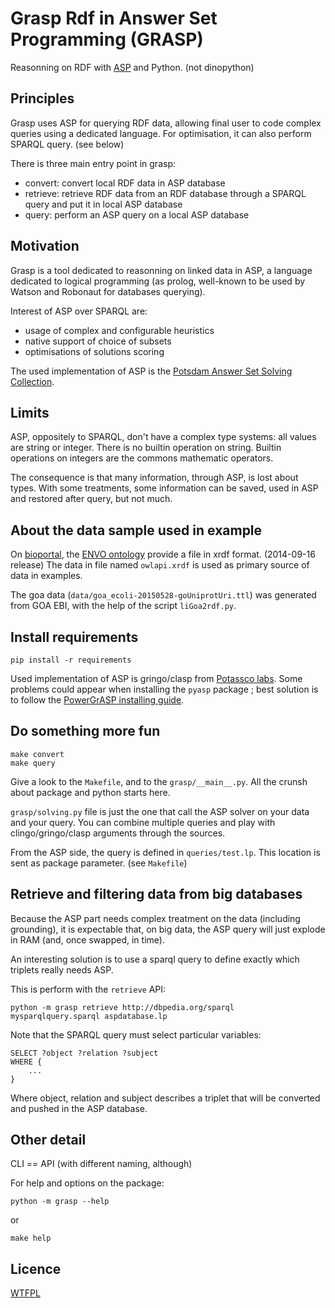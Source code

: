 # Grasp Rdf in Answer Set Programming (GRASP)
Reasonning on RDF with [ASP](https://en.wikipedia.org/wiki/Answer_set_programming) and Python. (not dinopython)


## Principles
Grasp uses ASP for querying RDF data, allowing final user to code complex queries using a dedicated language.
For optimisation, it can also perform SPARQL query.  (see below)

There is three main entry point in grasp:
- convert: convert local RDF data in ASP database
- retrieve: retrieve RDF data from an RDF database through a SPARQL query and put it in local ASP database
- query: perform an ASP query on a local ASP database


## Motivation
Grasp is a tool dedicated to reasonning on linked data in ASP, a language dedicated to logical programming
(as prolog, well-known to be used by Watson and Robonaut for databases querying).

Interest of ASP over SPARQL are:
- usage of complex and configurable heuristics
- native support of choice of subsets
- optimisations of solutions scoring

The used implementation of ASP is the [Potsdam Answer Set Solving Collection](http://potassco.sourceforge.net/index.html).

## Limits
ASP, oppositely to SPARQL, don't have a complex type systems: all values are string or integer.
There is no builtin operation on string.
Builtin operations on integers are the commons mathematic operators.

The consequence is that many information, through ASP, is lost about types.
With some treatments, some information can be saved, used in ASP and restored after query, but not much.


## About the data sample used in example
On [bioportal](http://bioportal.bioontology.org), the [ENVO ontology](http://bioportal.bioontology.org/ontologies/ENVO) provide a file in xrdf format. (2014-09-16 release)
The data in file named `owlapi.xrdf` is used as primary source of data in examples.

The goa data (`data/goa_ecoli-20150528-goUniprotUri.ttl`) was generated from GOA EBI, with the help of the script `liGoa2rdf.py`.


## Install requirements

    pip install -r requirements

Used implementation of ASP is gringo/clasp from [Potassco labs](http://potassco.sourceforge.net/).
Some problems could appear when installing the `pyasp` package ; best solution is to follow the [PowerGrASP installing guide](https://github.com/Aluriak/PowerGrASP/blob/master/README.mkd#installation--requirements).


## Do something more fun

    make convert
    make query

Give a look to the `Makefile`, and to the `grasp/__main__.py`.
All the crunsh about package and python starts here.

`grasp/solving.py` file is just the one that call the ASP solver on your data and your query.
You can combine multiple queries and play with clingo/gringo/clasp arguments through the sources.

From the ASP side, the query is defined in `queries/test.lp`. This location is sent as package parameter. (see `Makefile`)


## Retrieve and filtering data from big databases
Because the ASP part needs complex treatment on the data (including grounding), it is expectable that, on big data,
the ASP query will just explode in RAM (and, once swapped, in time).

An interesting solution is to use a sparql query to define exactly which triplets really needs ASP.

This is perform with the `retrieve` API:

    python -m grasp retrieve http://dbpedia.org/sparql mysparqlquery.sparql aspdatabase.lp

Note that the SPARQL query must select particular variables:

    SELECT ?object ?relation ?subject
    WHERE {
        ...
    }

Where object, relation and subject describes a triplet that will be converted and pushed in the ASP database.


## Other detail
CLI == API (with different naming, although)

For help and options on the package:

    python -m grasp --help

or

    make help


## Licence
[WTFPL](http://www.wtfpl.net/)
